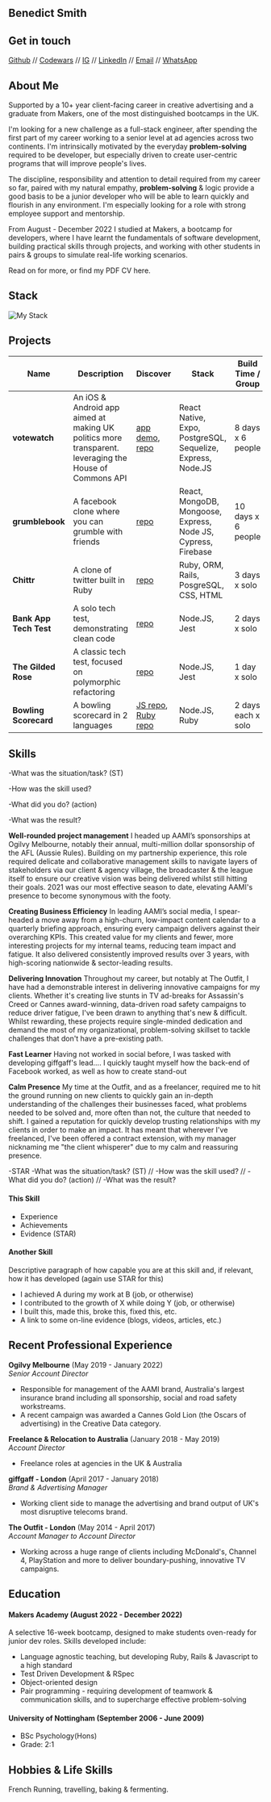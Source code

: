 ## Benedict Smith
 
## Get in touch
[Github](https://github.com/eggs-benny) // [Codewars](https://www.codewars.com/users/eggs-benny) // [IG](https://instagram.com/eggs_codes) // [LinkedIn](https://www.linkedin.com/in/benedict-smith-21b00330) // [Email](mailto:benedict.smith87@gmail.com) // [WhatsApp](https://wa.me/447541784011?text=Hi%20Ben,%20I%20saw%20your%20Github%20and%20...)

## About Me
Supported by a 10+ year client-facing career in creative advertising and a graduate from Makers, one of the most distinguished bootcamps in the UK.

I'm looking for a new challenge as a full-stack engineer, after spending the first part of my career working to a senior level at ad agencies across two continents. I'm intrinsically motivated by the everyday **problem-solving** required to be developer, but especially driven to create user-centric programs that will improve people's lives.

The discipline, responsibility and attention to detail required from my career so far, paired with my natural empathy, **problem-solving** & logic provide a good basis to be a junior developer who will be able to learn quickly and flourish in any environment. I'm especially looking for a role with strong employee support and mentorship.

From August - December 2022 I studied at Makers, a bootcamp for developers, where I have learnt the fundamentals of software development, building practical skills through projects, and working with other students in pairs & groups to simulate real-life working scenarios.

Read on for more, or find my PDF CV here.

## Stack
![My Stack](https://skills.thijs.gg/icons?i=js,react,mongodb,postgres,nodejs,ruby,html,css,git,bash,heroku,jest&perline=4&theme=dark)

## Projects

| Name | Description | Discover | Stack | Build Time / Group |
|---------------|-----------|------------|----|----------|
| **votewatch** | An iOS & Android app aimed at making UK politics more transparent. leveraging the House of Commons API | [app demo](https://youtu.be/jNPUt79UpsA?t=134), [repo](https://github.com/tomallens/votewatch) | React Native, Expo, PostgreSQL, Sequelize, Express, Node.JS | 8 days x 6 people |
| **grumblebook** | A facebook clone where you can grumble with friends | [repo](https://github.com/eggs-benny/grumbleBook---an-acebook-facebook-clone) | React, MongoDB, Mongoose, Express, Node JS, Cypress, Firebase | 10 days x 6 people |
| **Chittr** | A clone of twitter built in Ruby | [repo](https://github.com/eggs-benny/chitter-challenge) | Ruby, ORM, Rails, PosgreSQL, CSS, HTML | 3 days x solo |
| **Bank App Tech Test** | A solo tech test, demonstrating clean code | [repo](https://github.com/eggs-benny/bank_tech_test) | Node.JS, Jest | 2 days x solo |
| **The Gilded Rose** | A classic tech test, focused on polymorphic refactoring | [repo](https://github.com/eggs-benny/GildedRose-Refactoring-Kata) | Node.JS, Jest | 1 day x solo |
| **Bowling Scorecard** | A bowling scorecard in 2 languages | [JS repo](https://github.com/eggs-benny/bowling-challenge), [Ruby repo](https://github.com/eggs-benny/bowling-challenge-ruby) | Node.JS, Ruby | 2 days each x solo |


## Skills


-What was the situation/task? (ST)

-How was the skill used?

-What did you do? (action)

-What was the result?

**Well-rounded project management**
I headed up AAMI’s sponsorships at Ogilvy Melbourne, notably their annual, multi-million dollar sponsorship of the AFL (Aussie Rules). Building on my partnership experience, this role required delicate and collaborative management skills to navigate layers of stakeholders via our client & agency village, the broadcaster & the league itself to ensure our creative vision was being delivered whilst still hitting their goals. 2021 was our most effective season to date, elevating AAMI's presence to become synonymous with the footy.

**Creating Business Efficiency**
In leading AAMI’s social media, I spear-headed a move away from a high-churn, low-impact content calendar to a quarterly briefing approach, ensuring every campaign delivers against their overarching KPIs. This created value for my clients and fewer, more interesting projects for my internal teams, reducing team impact and fatigue. It also delivered consistently improved results over 3 years, with high-scoring nationwide & sector-leading results.

**Delivering Innovation**
Throughout my career, but notably at The Outfit, I have had a demonstrable interest in delivering innovative campaigns for my clients. Whether it's creating live stunts in TV ad-breaks for Assassin's Creed or Cannes award-winning, data-driven road safety campaigns to reduce driver fatigue, I've been drawn to anything that's new & difficult. Whilst rewarding, these projects require single-minded dedication and demand the most of my organizational, problem-solving skillset to tackle challenges that don't have a pre-existing path.

**Fast Learner**
Having not worked in social before, I was tasked with developing giffgaff's lead.... I quickly taught myself how the back-end of Facebook worked, as well as how to create stand-out 

**Calm Presence**
My time at the Outfit, and as a freelancer, required me to hit the ground running on new clients to quickly gain an in-depth understanding of the challenges their businesses faced, what problems needed to be solved and, more often than not, the culture that needed to shift. I gained a reputation for quickly develop trusting relationships with my clients in order to make an impact. It has meant that wherever I've freelanced, I've been offered a contract extension, with my manager nicknaming me "the client whisperer" due to my calm and reassuring presence.

-STAR
-What was the situation/task? (ST) // -How was the skill used? // -What did you do? (action) // -What was the result?

#### This Skill

- Experience
- Achievements
- Evidence (STAR)

#### Another Skill

Descriptive paragraph of how capable you are at this skill and, if relevant, how it has developed (again use STAR for this)

- I achieved A during my work at B (job, or otherwise)
- I contributed to the growth of X while doing Y (job, or otherwise)
- I built this, made this, broke this, fixed this, etc.
- A link to some on-line evidence (blogs, videos, articles, etc.)

## Recent Professional Experience

**Ogilvy Melbourne** (May 2019 - January 2022)  
_Senior Account Director_

- Responsible for management of the AAMI brand, Australia's largest insurance brand including all sponsorship, social and road safety workstreams.
- A recent campaign was awarded a Cannes Gold Lion (the Oscars of advertising) in the Creative Data category.

**Freelance & Relocation to Australia** (January 2018 - May 2019)  
_Account Director_
- Freelance roles at agencies in the UK & Australia

**giffgaff - London** (April 2017 - January 2018)  
_Brand & Advertising Manager_
- Working client side to manage the advertising and brand output of UK's most disruptive telecoms brand.

**The Outfit - London** (May 2014 - April 2017)  
_Account Manager to Account Director_
- Working across a huge range of clients including McDonald's, Channel 4, PlayStation and more to deliver boundary-pushing, innovative TV campaigns.

## Education

#### Makers Academy (August 2022 - December 2022)
A selective 16-week bootcamp, designed to make students oven-ready for junior dev roles.
Skills developed include:
- Language agnostic teaching, but developing Ruby, Rails & Javascript to a high standard
- Test Driven Development & RSpec
- Object-oriented design
- Pair programming - requiring development of teamwork & communication skills, and to supercharge effective problem-solving

#### University of Nottingham (September 2006 - June 2009)
- BSc Psychology(Hons)
- Grade: 2:1

## Hobbies & Life Skills
French
Running, travelling, baking & fermenting.
